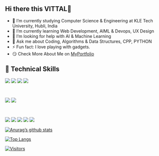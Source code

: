 ## Hi there this VITTAL👋

- 🔭 I’m currently studying Computer Science & Engineering at KLE Tech University, Hubli, India
- 🌱 I’m currently learning Web Development, AIML & Devops, UX Design
- 🤔 I’m looking for help with AI & Machine Learning
- 💬 Ask me about Coding, Algorithms & Data Structures, CPP, PYTHON 
- ⚡ Fun fact: I love playing with gadgets.
- 😏 Check More About Me on [MyPortfolio](https://vittalab.github.io/Portfolio/)



## 💼 Technical Skills

![](https://img.shields.io/badge/Code-React-informational?style=flat&logo=react&color=61DAFB)
![](https://img.shields.io/badge/Code-JavaScript-informational?style=flat&logo=JavaScript&color=F7DF1E)
![](https://img.shields.io/badge/Code-HTML5-informational?style=flat&logo=HTML5&color=E34F26)
![](https://img.shields.io/badge/Code-SQLite-informational?style=flat&logo=SQLite&color=003B57)

</br>

![](https://img.shields.io/badge/Style-Bootstrap-informational?style=flat&logo=Bootstrap&color=7952B3)
![](https://img.shields.io/badge/Style-CSS3-informational?style=flat&logo=CSS3&color=1572B6)


</br>

![](https://img.shields.io/badge/Tools-Figma-informational?style=flat&logo=Figma&color=F24E1E)
![](https://img.shields.io/badge/Tools-NPM-informational?style=flat&logo=NPM&color=CB3837)
![](https://img.shields.io/badge/Tools-Heroku-informational?style=flat&logo=Heroku&color=430098)
![](https://img.shields.io/badge/Tools-Git-informational?style=flat&logo=Git&color=F05032)
![](https://img.shields.io/badge/Tools-GitHub-informational?style=flat&logo=GitHub&color=181717)






[![Anurag’s github stats](https://github-readme-stats.vercel.app/api?username=VittalAB)](https://github.com/VittalAB)

[![Top Langs](https://github-readme-stats.vercel.app/api/top-langs/?username=VittalAB&layout=compact)](https://github.com/VittalAB)

[![Visitors](https://visitor-badge.glitch.me/badge?page_id=VittalAB.VittalAB)](https://www.VittalAB.dev/)
